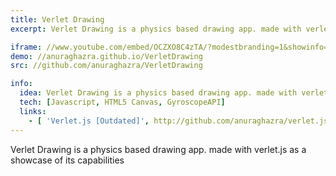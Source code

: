 ```yaml
---
title: Verlet Drawing
excerpt: Verlet Drawing is a physics based drawing app. made with verlet.js as a showcase of its capabilities

iframe: //www.youtube.com/embed/OCZXO8C4zTA/?modestbranding=1&showinfo=0&autohide=1&rel=0
demo: //anuraghazra.github.io/VerletDrawing
src: //github.com/anuraghazra/VerletDrawing

info:
  idea: Verlet Drawing is a physics based drawing app. made with verlet.js as a showcase of its capabilities
  tech: [Javascript, HTML5 Canvas, GyroscopeAPI]
  links:
    - [ 'Verlet.js [Outdated]', http://github.com/anuraghazra/verlet.js ]
---
```


Verlet Drawing is a physics based drawing app. made with verlet.js as a showcase of its capabilities